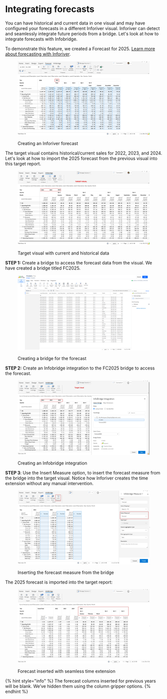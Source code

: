 # Integrating forecasts

You can have historical and current data in one visual and may have configured your forecasts in a different Inforiver visual. Inforiver can detect and seamlessly integrate future periods from a bridge. Let's look at how to integrate forecasts with Infobridge.

To demonstrate this feature, we created a Forecast for 2025. [Learn more about forecasting with Inforiver](../working-with-inforiver/7.-planning-budgeting-and-forecasting/).

<figure><img src="../.gitbook/assets/image (2) (1) (1) (1) (1) (1).png" alt=""><figcaption><p>Creating an Inforiver forecast</p></figcaption></figure>

The target visual contains historical/current sales for 2022, 2023, and 2024.  Let's look at how to import the 2025 forecast from the previous visual into this target report.

<figure><img src="../.gitbook/assets/image (1070).png" alt=""><figcaption><p>Target visual with current and historical data</p></figcaption></figure>

**STEP 1:** Create a bridge to access the forecast data from the visual. We have created a bridge titled FC2025.

<figure><img src="../.gitbook/assets/image (1068).png" alt=""><figcaption><p>Creating a bridge for the forecast</p></figcaption></figure>

**STEP 2:** Create an Infobridge integration to the FC2025 bridge to access the forecast.

<figure><img src="../.gitbook/assets/image (1) (1) (1) (1) (1) (1) (1).png" alt=""><figcaption><p>Creating an Infobridge integration</p></figcaption></figure>

**STEP 3**: Use the Insert Measure option, to insert the forecast measure from the bridge into the target visual. Notice how Inforiver creates the time extension without any manual intervention.

<figure><img src="../.gitbook/assets/image (1071).png" alt=""><figcaption><p>Inserting the forecast measure from the bridge</p></figcaption></figure>

The 2025 forecast is imported into the target report:

<figure><img src="../.gitbook/assets/image (1072).png" alt=""><figcaption><p>Forecast inserted with seamless time extension</p></figcaption></figure>

{% hint style="info" %}
The forecast columns inserted for previous years will be blank. We’ve hidden them using the column gripper options.
{% endhint %}
